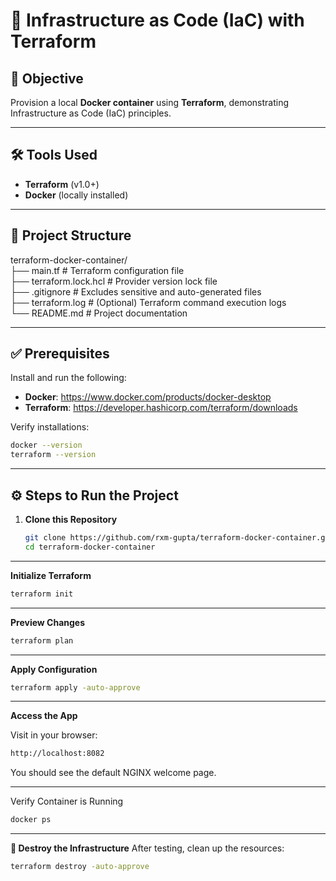 # 🚀 Infrastructure as Code (IaC) with Terraform

## 📌 Objective
Provision a local **Docker container** using **Terraform**, demonstrating Infrastructure as Code (IaC) principles.

---

## 🛠️ Tools Used
- **Terraform** (v1.0+)
- **Docker** (locally installed)

---

## 📁 Project Structure

terraform-docker-container/  
├── main.tf                # Terraform configuration file  
├── terraform.lock.hcl     # Provider version lock file  
├── .gitignore             # Excludes sensitive and auto-generated files  
├── terraform.log          # (Optional) Terraform command execution logs  
└── README.md              # Project documentation  

---

## ✅ Prerequisites

Install and run the following:  
- **Docker**: https://www.docker.com/products/docker-desktop  
- **Terraform**: https://developer.hashicorp.com/terraform/downloads  

Verify installations:  
```bash
docker --version  
terraform --version
```

---

## ⚙️ Steps to Run the Project

1. **Clone this Repository**  
   ```bash
   git clone https://github.com/rxm-gupta/terraform-docker-container.git  
   cd terraform-docker-container
   ``` 
---

**Initialize Terraform**

```bash
terraform init
```
---

**Preview Changes**

```bash
terraform plan
```
---

**Apply Configuration**

```bash
terraform apply -auto-approve
```
--- 

**Access the App**

Visit in your browser:
```bash
http://localhost:8082
```
You should see the default NGINX welcome page.

---

Verify Container is Running
```bash
docker ps
```
---

**🔁 Destroy the Infrastructure**
After testing, clean up the resources:

```bash
terraform destroy -auto-approve
```
